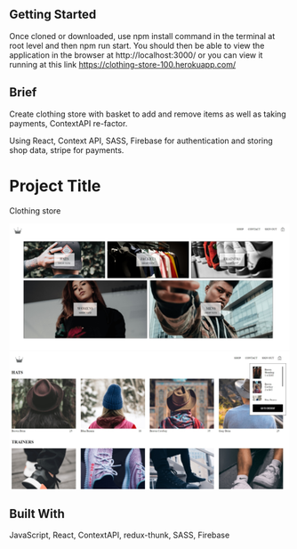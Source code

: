 ## Getting Started

Once cloned or downloaded, use npm install command in the terminal at root level and then npm run start. You should then be able to view the application in the browser at http://localhost:3000/ or you can view it running at this link https://clothing-store-100.herokuapp.com/

## Brief

Create clothing store with basket to add and remove items as well as taking payments, ContextAPI re-factor.

Using React, Context API, SASS, Firebase for authentication and storing shop data, stripe for payments.

# Project Title

Clothing store


<img src="public/images/clothing-store.png">


<img src="public/images/clothing-store2.png">


## Built With

JavaScript, React, ContextAPI, redux-thunk, SASS, Firebase

